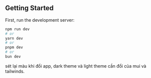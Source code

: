 ## Getting Started

First, run the development server:

```bash
npm run dev
# or
yarn dev
# or
pnpm dev
# or
bun dev
```

sét lại màu khi đổi app, dark theme và light theme cần đổi của mui và tailwinds.
